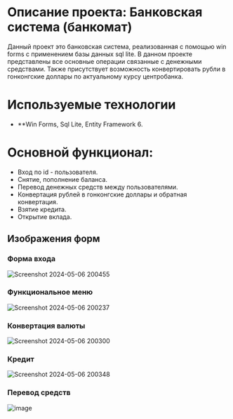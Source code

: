 # Описание проекта: Банковская система (банкомат)
Данный проект это банковская система, реализованная с помощью win forms с применением базы данных sql lite. В данном проекте представлены все основные операции связанные с денежными средствами. Также присутствует возможность конвертировать рубли в гонконгские доллары по актуальному курсу центробанка.

# Используемые технологии
* **Win Forms, Sql Lite, Entity Framework 6.

# Основной функционал:
* Вход по id - пользователя.
* Снятие, пополнение баланса.
* Перевод денежных средств между пользователями.
* Конвертация рублей в гонконгские доллары и обратная конвертация.
* Взятие кредита.
* Открытие вклада.

## Изображения форм
### **Форма входа**

![Screenshot 2024-05-06 200455](https://github.com/qwiklly/BankSystem/assets/157243767/ac63194a-15eb-47b7-a88d-931f0056f78b)

### **Функциональное меню**

![Screenshot 2024-05-06 200237](https://github.com/qwiklly/BankSystem/assets/157243767/88398e7a-7bb4-4707-add5-fdd48189f4d2)

### **Конвертация валюты**

![Screenshot 2024-05-06 200300](https://github.com/qwiklly/BankSystem/assets/157243767/61f816d4-37cd-4458-8950-421af02df2f0)

### **Кредит**

![Screenshot 2024-05-06 200348](https://github.com/qwiklly/BankSystem/assets/157243767/c9770d47-c5e2-4cec-b5f8-b98a887077f6)

### **Перевод средств**

![image](https://github.com/qwiklly/BankSystem/assets/157243767/d5dbdf7c-c9c2-4d72-8d43-4f3ddfaa0170)
